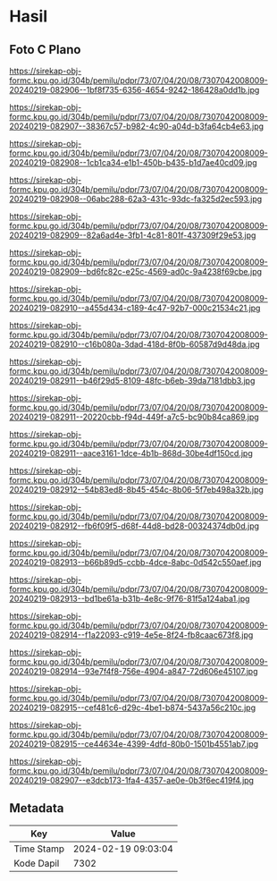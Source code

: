 # Hasil

## Foto C Plano

https://sirekap-obj-formc.kpu.go.id/304b/pemilu/pdpr/73/07/04/20/08/7307042008009-20240219-082906--1bf8f735-6356-4654-9242-186428a0dd1b.jpg

https://sirekap-obj-formc.kpu.go.id/304b/pemilu/pdpr/73/07/04/20/08/7307042008009-20240219-082907--38367c57-b982-4c90-a04d-b3fa64cb4e63.jpg

https://sirekap-obj-formc.kpu.go.id/304b/pemilu/pdpr/73/07/04/20/08/7307042008009-20240219-082908--1cb1ca34-e1b1-450b-b435-b1d7ae40cd09.jpg

https://sirekap-obj-formc.kpu.go.id/304b/pemilu/pdpr/73/07/04/20/08/7307042008009-20240219-082908--06abc288-62a3-431c-93dc-fa325d2ec593.jpg

https://sirekap-obj-formc.kpu.go.id/304b/pemilu/pdpr/73/07/04/20/08/7307042008009-20240219-082909--82a6ad4e-3fb1-4c81-801f-437309f29e53.jpg

https://sirekap-obj-formc.kpu.go.id/304b/pemilu/pdpr/73/07/04/20/08/7307042008009-20240219-082909--bd6fc82c-e25c-4569-ad0c-9a4238f69cbe.jpg

https://sirekap-obj-formc.kpu.go.id/304b/pemilu/pdpr/73/07/04/20/08/7307042008009-20240219-082910--a455d434-c189-4c47-92b7-000c21534c21.jpg

https://sirekap-obj-formc.kpu.go.id/304b/pemilu/pdpr/73/07/04/20/08/7307042008009-20240219-082910--c16b080a-3dad-418d-8f0b-60587d9d48da.jpg

https://sirekap-obj-formc.kpu.go.id/304b/pemilu/pdpr/73/07/04/20/08/7307042008009-20240219-082911--b46f29d5-8109-48fc-b6eb-39da7181dbb3.jpg

https://sirekap-obj-formc.kpu.go.id/304b/pemilu/pdpr/73/07/04/20/08/7307042008009-20240219-082911--20220cbb-f94d-449f-a7c5-bc90b84ca869.jpg

https://sirekap-obj-formc.kpu.go.id/304b/pemilu/pdpr/73/07/04/20/08/7307042008009-20240219-082911--aace3161-1dce-4b1b-868d-30be4df150cd.jpg

https://sirekap-obj-formc.kpu.go.id/304b/pemilu/pdpr/73/07/04/20/08/7307042008009-20240219-082912--54b83ed8-8b45-454c-8b06-5f7eb498a32b.jpg

https://sirekap-obj-formc.kpu.go.id/304b/pemilu/pdpr/73/07/04/20/08/7307042008009-20240219-082912--fb6f09f5-d68f-44d8-bd28-00324374db0d.jpg

https://sirekap-obj-formc.kpu.go.id/304b/pemilu/pdpr/73/07/04/20/08/7307042008009-20240219-082913--b66b89d5-ccbb-4dce-8abc-0d542c550aef.jpg

https://sirekap-obj-formc.kpu.go.id/304b/pemilu/pdpr/73/07/04/20/08/7307042008009-20240219-082913--bd1be61a-b31b-4e8c-9f76-81f5a124aba1.jpg

https://sirekap-obj-formc.kpu.go.id/304b/pemilu/pdpr/73/07/04/20/08/7307042008009-20240219-082914--f1a22093-c919-4e5e-8f24-fb8caac673f8.jpg

https://sirekap-obj-formc.kpu.go.id/304b/pemilu/pdpr/73/07/04/20/08/7307042008009-20240219-082914--93e7f4f8-756e-4904-a847-72d606e45107.jpg

https://sirekap-obj-formc.kpu.go.id/304b/pemilu/pdpr/73/07/04/20/08/7307042008009-20240219-082915--cef481c6-d29c-4be1-b874-5437a56c210c.jpg

https://sirekap-obj-formc.kpu.go.id/304b/pemilu/pdpr/73/07/04/20/08/7307042008009-20240219-082915--ce44634e-4399-4dfd-80b0-1501b4551ab7.jpg

https://sirekap-obj-formc.kpu.go.id/304b/pemilu/pdpr/73/07/04/20/08/7307042008009-20240219-082907--e3dcb173-1fa4-4357-ae0e-0b3f6ec419f4.jpg


## Metadata

| Key        | Value               |
| ---------- | ------------------- |
| Time Stamp | 2024-02-19 09:03:04 |
| Kode Dapil | 7302                |



